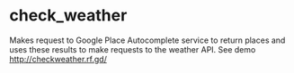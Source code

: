 # check_weather

Makes request to Google Place Autocomplete service  to return places and uses these results to make requests to the  weather API. See demo http://checkweather.rf.gd/
